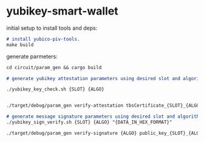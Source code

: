 # yubikey-smart-wallet
initial setup to install tools and deps:
```markdown
# install yubico-piv-tools.
make build
```
generate parmeters:
```markdown
cd circuit/param_gen && cargo build
```

```markdown
# generate yubikey attestation parameters using desired slot and algorithm.

./yubikey_key_check.sh {SLOT} {ALGO}


./target/debug/param_gen verify-attestation tbsCertificate_{SLOT}_{ALGO}.der publicKey_attestation_{SLOT}_{ALGO}.der signature_attestation_{SLOT}_{ALGO}.bin tbsCertificate_intermediate.der publicKey_intermediate.der signature_intermediate.bin publicKey_root.der
```
```markdown
# generate message signature parameters using desired slot and algorithm.
./yubikey_sign_verify.sh {SLOT} {ALGO} "{DATA_IN_HEX_FORMAT}"

./target/debug/param_gen verify-signature {ALGO} public_key_{SLOT}_{ALGO}.der data.txt data.sig

